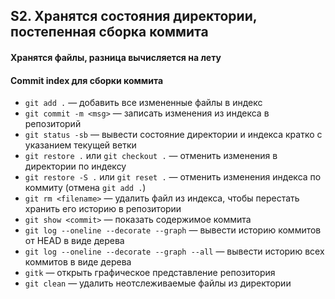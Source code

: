 ## S2. Хранятся состояния директории, постепенная сборка коммита
#### Хранятся файлы, разница вычисляется на лету
#### Commit index для сборки коммита
-  `git add .` — добавить все измененные файлы в индекс
-  `git commit -m <msg>` — записать изменения из индекса в репозиторий
-  `git status -sb` — вывести состояние директории и индекса кратко с указанием текущей ветки
-  `git restore .` или `git checkout .` — отменить изменения в директории по индексу
-  `git restore -S .` или `git reset .` — отменить изменения индекса по коммиту (отмена `git add .`)
-  `git rm <filename>` — удалить файл из индекса, чтобы перестать хранить его историю в репозитории
-  `git show <commit>` — показать содержимое коммита
-  `git log --oneline --decorate --graph` — вывести историю коммитов от HEAD в виде дерева
-  `git log --oneline --decorate --graph --all` — вывести историю всех коммитов в виде дерева
-  `gitk` — открыть графическое представление репозитория
-  `git clean` — удалить неотслеживаемые файлы из директории

